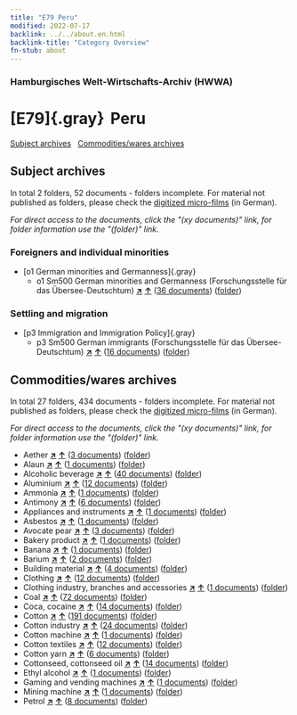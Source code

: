 ```yaml
---
title: "E79 Peru"
modified: 2022-07-17
backlink: ../../about.en.html
backlink-title: "Category Overview"
fn-stub: about
---
```


### Hamburgisches Welt-Wirtschafts-Archiv (HWWA)

# [E79]{.gray}&#8201; Peru&#160; 





[Subject archives](#subject-archives) &#160; [Commodities/wares archives](#commoditieswares-archive)




## Subject archives







In total 2 folders, 52 documents - folders incomplete.
For material not published as folders, please check the [digitized micro-films](/film/h1_sh.de.html) (in German).

_For direct access to the documents, click the "(xy documents)" link, for folder information use the "(folder)" link._



### Foreigners and individual minorities

- [o1 German minorities and Germanness]{.gray}
  - o1 Sm500 German minorities and Germanness (Forschungsstelle für das Übersee-Deutschtum) [**&nearr;**](../../../subject/i/145911/about.en.html "German minorities and Germanness (Forschungsstelle für das Übersee-Deutschtum) (all over the world)") [**&uarr;**](../../../subject/about.en.html#o1_Sm500 "Subject category system") (<a href="https://pm20.zbw.eu/iiifview/folder/sh/141689,145911" title="about: Peru : German minorities and Germanness (Forschungsstelle für das Übersee-Deutschtum)" target="_blank">36 documents</a>) ([folder](../../../../folder/sh/1416xx/141689/1459xx/145911/about.en.html))

### Settling and migration

- [p3 Immigration and Immigration Policy]{.gray}
  - p3 Sm500 German immigrants (Forschungsstelle für das Übersee-Deutschtum) [**&nearr;**](../../../subject/i/145921/about.en.html "German immigrants (Forschungsstelle für das Übersee-Deutschtum) (all over the world)") [**&uarr;**](../../../subject/about.en.html#p3_Sm500 "Subject category system") (<a href="https://pm20.zbw.eu/iiifview/folder/sh/141689,145921" title="about: Peru : German immigrants (Forschungsstelle für das Übersee-Deutschtum)" target="_blank">16 documents</a>) ([folder](../../../../folder/sh/1416xx/141689/1459xx/145921/about.en.html))







## Commodities/wares archives









In total 27 folders, 434 documents - folders incomplete.
For material not published as folders, please check the [digitized micro-films](/film/h1_wa.de.html) (in German).

_For direct access to the documents, click the "(xy documents)" link, for folder information use the "(folder)" link._


- Aether [**&nearr;**](../../../ware/i/141945/about.en.html "Aether (xXX all over the world)") [**&uarr;**](../../../ware/about.en.html#PID13-Ko01 "Ware category system") (<a href="https://pm20.zbw.eu/iiifview/folder/wa/141945,141689" title="about: Aether : Peru" target="_blank">3 documents</a>) ([folder](../../../../folder/wa/1419xx/141945/1416xx/141689/about.en.html))
- Alaun [**&nearr;**](../../../ware/i/141956/about.en.html "Alaun (xXX all over the world)") [**&uarr;**](../../../ware/about.en.html#PID13-Pm02 "Ware category system") (<a href="https://pm20.zbw.eu/iiifview/folder/wa/141956,141689" title="about: Alaun : Peru" target="_blank">1 documents</a>) ([folder](../../../../folder/wa/1419xx/141956/1416xx/141689/about.en.html))
- Alcoholic beverage [**&nearr;**](../../../ware/i/141966/about.en.html "Alcoholic beverage (xXX all over the world)") [**&uarr;**](../../../ware/about.en.html#PID20.02-Sp "Ware category system") (<a href="https://pm20.zbw.eu/iiifview/folder/wa/141966,141689" title="about: Alcoholic beverage : Peru" target="_blank">40 documents</a>) ([folder](../../../../folder/wa/1419xx/141966/1416xx/141689/about.en.html))
- Aluminium [**&nearr;**](../../../ware/i/141969/about.en.html "Aluminium (xXX all over the world)") [**&uarr;**](../../../ware/about.en.html#PID07.01-Lm01 "Ware category system") (<a href="https://pm20.zbw.eu/iiifview/folder/wa/141969,141689" title="about: Aluminium : Peru" target="_blank">12 documents</a>) ([folder](../../../../folder/wa/1419xx/141969/1416xx/141689/about.en.html))
- Ammonia [**&nearr;**](../../../ware/i/165930/about.en.html "Ammonia (xXX all over the world)") [**&uarr;**](../../../ware/about.en.html#PID13-Du01 "Ware category system") (<a href="https://pm20.zbw.eu/iiifview/folder/wa/165930,141689" title="about: Ammonia : Peru" target="_blank">1 documents</a>) ([folder](../../../../folder/wa/1659xx/165930/1416xx/141689/about.en.html))
- Antimony [**&nearr;**](../../../ware/i/141977/about.en.html "Antimony (xXX all over the world)") [**&uarr;**](../../../ware/about.en.html#PID07.01-Hm01 "Ware category system") (<a href="https://pm20.zbw.eu/iiifview/folder/wa/141977,141689" title="about: Antimony : Peru" target="_blank">6 documents</a>) ([folder](../../../../folder/wa/1419xx/141977/1416xx/141689/about.en.html))
- Appliances and instruments [**&nearr;**](../../../ware/i/141985/about.en.html "Appliances and instruments (xXX all over the world)") [**&uarr;**](../../../ware/about.en.html#PID08-Ap "Ware category system") (<a href="https://pm20.zbw.eu/iiifview/folder/wa/141985,141689" title="about: Appliances and instruments : Peru" target="_blank">1 documents</a>) ([folder](../../../../folder/wa/1419xx/141985/1416xx/141689/about.en.html))
- Asbestos [**&nearr;**](../../../ware/i/142014/about.en.html "Asbestos (xXX all over the world)") [**&uarr;**](../../../ware/about.en.html#PID23-As "Ware category system") (<a href="https://pm20.zbw.eu/iiifview/folder/wa/142014,141689" title="about: Asbestos : Peru" target="_blank">1 documents</a>) ([folder](../../../../folder/wa/1420xx/142014/1416xx/141689/about.en.html))
- Avocate pear [**&nearr;**](../../../ware/i/142021/about.en.html "Avocate pear (xXX all over the world)") [**&uarr;**](../../../ware/about.en.html#PLW04-Ob02 "Ware category system") (<a href="https://pm20.zbw.eu/iiifview/folder/wa/142021,141689" title="about: Avocate pear : Peru" target="_blank">3 documents</a>) ([folder](../../../../folder/wa/1420xx/142021/1416xx/141689/about.en.html))
- Bakery product [**&nearr;**](../../../ware/i/142026/about.en.html "Bakery product (xXX all over the world)") [**&uarr;**](../../../ware/about.en.html#PID20-Ba "Ware category system") (<a href="https://pm20.zbw.eu/iiifview/folder/wa/142026,141689" title="about: Bakery product : Peru" target="_blank">1 documents</a>) ([folder](../../../../folder/wa/1420xx/142026/1416xx/141689/about.en.html))
- Banana [**&nearr;**](../../../ware/i/142038/about.en.html "Banana (xXX all over the world)") [**&uarr;**](../../../ware/about.en.html#PLW04-Bn "Ware category system") (<a href="https://pm20.zbw.eu/iiifview/folder/wa/142038,141689" title="about: Banana : Peru" target="_blank">1 documents</a>) ([folder](../../../../folder/wa/1420xx/142038/1416xx/141689/about.en.html))
- Barium [**&nearr;**](../../../ware/i/142042/about.en.html "Barium (xXX all over the world)") [**&uarr;**](../../../ware/about.en.html#PID07.01-Lm02 "Ware category system") (<a href="https://pm20.zbw.eu/iiifview/folder/wa/142042,141689" title="about: Barium : Peru" target="_blank">2 documents</a>) ([folder](../../../../folder/wa/1420xx/142042/1416xx/141689/about.en.html))
- Building material [**&nearr;**](../../../ware/i/142086/about.en.html "Building material (xXX all over the world)") [**&uarr;**](../../../ware/about.en.html#PID22-Bs "Ware category system") (<a href="https://pm20.zbw.eu/iiifview/folder/wa/142086,141689" title="about: Building material : Peru" target="_blank">4 documents</a>) ([folder](../../../../folder/wa/1420xx/142086/1416xx/141689/about.en.html))
- Clothing [**&nearr;**](../../../ware/i/142106/about.en.html "Clothing (xXX all over the world)") [**&uarr;**](../../../ware/about.en.html#PID19-Bk "Ware category system") (<a href="https://pm20.zbw.eu/iiifview/folder/wa/142106,141689" title="about: Clothing : Peru" target="_blank">12 documents</a>) ([folder](../../../../folder/wa/1421xx/142106/1416xx/141689/about.en.html))
- Clothing industry, branches and accessories [**&nearr;**](../../../ware/i/166456/about.en.html "Clothing industry, branches and accessories (xXX all over the world)") [**&uarr;**](../../../ware/about.en.html#PID19-Bz "Ware category system") (<a href="https://pm20.zbw.eu/iiifview/folder/wa/166456,141689" title="about: Clothing industry, branches and accessories : Peru" target="_blank">1 documents</a>) ([folder](../../../../folder/wa/1664xx/166456/1416xx/141689/about.en.html))
- Coal [**&nearr;**](../../../ware/i/143120/about.en.html "Coal (xXX all over the world)") [**&uarr;**](../../../ware/about.en.html#PRB02.01 "Ware category system") (<a href="https://pm20.zbw.eu/iiifview/folder/wa/143120,141689" title="about: Coal : Peru" target="_blank">72 documents</a>) ([folder](../../../../folder/wa/1431xx/143120/1416xx/141689/about.en.html))
- Coca, cocaine [**&nearr;**](../../../ware/i/143124/about.en.html "Coca, cocaine (xXX all over the world)") [**&uarr;**](../../../ware/about.en.html#PID04-Dr05 "Ware category system") (<a href="https://pm20.zbw.eu/iiifview/folder/wa/143124,141689" title="about: Coca, cocaine : Peru" target="_blank">14 documents</a>) ([folder](../../../../folder/wa/1431xx/143124/1416xx/141689/about.en.html))
- Cotton [**&nearr;**](../../../ware/i/142089/about.en.html "Cotton (xXX all over the world)") [**&uarr;**](../../../ware/about.en.html#PLW04-Bw "Ware category system") (<a href="https://pm20.zbw.eu/iiifview/folder/wa/142089,141689" title="about: Cotton : Peru" target="_blank">191 documents</a>) ([folder](../../../../folder/wa/1420xx/142089/1416xx/141689/about.en.html))
- Cotton industry [**&nearr;**](../../../ware/i/142091/about.en.html "Cotton industry (xXX all over the world)") [**&uarr;**](../../../ware/about.en.html#PID19-Bw01 "Ware category system") (<a href="https://pm20.zbw.eu/iiifview/folder/wa/142091,141689" title="about: Cotton industry : Peru" target="_blank">24 documents</a>) ([folder](../../../../folder/wa/1420xx/142091/1416xx/141689/about.en.html))
- Cotton machine [**&nearr;**](../../../ware/i/142092/about.en.html "Cotton machine (xXX all over the world)") [**&uarr;**](../../../ware/about.en.html#PID08-Ld02 "Ware category system") (<a href="https://pm20.zbw.eu/iiifview/folder/wa/142092,141689" title="about: Cotton machine : Peru" target="_blank">1 documents</a>) ([folder](../../../../folder/wa/1420xx/142092/1416xx/141689/about.en.html))
- Cotton textiles [**&nearr;**](../../../ware/i/154932/about.en.html "Cotton textiles (xXX all over the world)") [**&uarr;**](../../../ware/about.en.html#PID19-Bw02 "Ware category system") (<a href="https://pm20.zbw.eu/iiifview/folder/wa/154932,141689" title="about: Cotton textiles : Peru" target="_blank">12 documents</a>) ([folder](../../../../folder/wa/1549xx/154932/1416xx/141689/about.en.html))
- Cotton yarn [**&nearr;**](../../../ware/i/196460/about.en.html "Cotton yarn (xXX all over the world)") [**&uarr;**](../../../ware/about.en.html#PID19-Nf02 "Ware category system") (<a href="https://pm20.zbw.eu/iiifview/folder/wa/196460,141689" title="about: Cotton yarn : Peru" target="_blank">6 documents</a>) ([folder](../../../../folder/wa/1964xx/196460/1416xx/141689/about.en.html))
- Cottonseed, cottonseed oil [**&nearr;**](../../../ware/i/142093/about.en.html "Cottonseed, cottonseed oil (xXX all over the world)") [**&uarr;**](../../../ware/about.en.html#PID20-Oe01 "Ware category system") (<a href="https://pm20.zbw.eu/iiifview/folder/wa/142093,141689" title="about: Cottonseed, cottonseed oil : Peru" target="_blank">14 documents</a>) ([folder](../../../../folder/wa/1420xx/142093/1416xx/141689/about.en.html))
- Ethyl alcohol [**&nearr;**](../../../ware/i/141946/about.en.html "Ethyl alcohol (xXX all over the world)") [**&uarr;**](../../../ware/about.en.html#PID13.02-Ks01 "Ware category system") (<a href="https://pm20.zbw.eu/iiifview/folder/wa/141946,141689" title="about: Ethyl alcohol : Peru" target="_blank">1 documents</a>) ([folder](../../../../folder/wa/1419xx/141946/1416xx/141689/about.en.html))
- Gaming and vending machines [**&nearr;**](../../../ware/i/142020/about.en.html "Gaming and vending machines (xXX all over the world)") [**&uarr;**](../../../ware/about.en.html#PID08-Au "Ware category system") (<a href="https://pm20.zbw.eu/iiifview/folder/wa/142020,141689" title="about: Gaming and vending machines : Peru" target="_blank">1 documents</a>) ([folder](../../../../folder/wa/1420xx/142020/1416xx/141689/about.en.html))
- Mining machine [**&nearr;**](../../../ware/i/142112/about.en.html "Mining machine (xXX all over the world)") [**&uarr;**](../../../ware/about.en.html#PID08-Bg "Ware category system") (<a href="https://pm20.zbw.eu/iiifview/folder/wa/142112,141689" title="about: Mining machine : Peru" target="_blank">1 documents</a>) ([folder](../../../../folder/wa/1421xx/142112/1416xx/141689/about.en.html))
- Petrol [**&nearr;**](../../../ware/i/142108/about.en.html "Petrol (xXX all over the world)") [**&uarr;**](../../../ware/about.en.html#PID13.02-Ks02 "Ware category system") (<a href="https://pm20.zbw.eu/iiifview/folder/wa/142108,141689" title="about: Petrol : Peru" target="_blank">8 documents</a>) ([folder](../../../../folder/wa/1421xx/142108/1416xx/141689/about.en.html))





